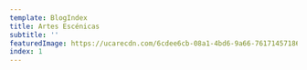 ```yaml
---
template: BlogIndex
title: Artes Escénicas
subtitle: ''
featuredImage: https://ucarecdn.com/6cdee6cb-08a1-4bd6-9a66-761714571860/bannerartesescenicas2.jpg
index: 1
---
```

